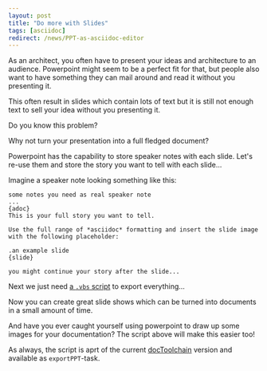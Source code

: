 ```yaml
---
layout: post
title: "Do more with Slides"
tags: [asciidoc]
redirect: /news/PPT-as-asciidoc-editor
---
```


As an architect, you often have to present your ideas and architecture to an audience.
Powerpoint might seem to be a perfect fit for that, but people also want to have something they can mail around and read it without you presenting it.

This often result in slides which contain lots of text but it is still not enough text to sell your idea without you presenting it.

Do you know this problem?

Why not turn your presentation into a full fledged document?

Powerpoint has the capability to store speaker notes with each slide. 
Let's re-use them and store the story you want to tell with each slide...

Imagine a speaker note looking something like this:

```
some notes you need as real speaker note
...
{adoc}
This is your full story you want to tell.

Use the full range of *asciidoc* formatting and insert the slide image with the following placeholder:

.an example slide
{slide}

you might continue your story after the slide...
```

Next we just need [a `.vbs` script](https://github.com/rdmueller/docToolchain/blob/master/scripts/exportPPT.vbs) to export everything...

Now you can create great slide shows which can be turned into documents in a small amount of time.

And have you ever caught yourself using powerpoint to draw up some images for your documentation? 
The script above will make this easier too!

As always, the script is aprt of the current [docToolchain](https://github.com/rdmueller/docToolchain) version and available as `exportPPT`-task.
